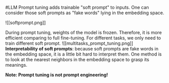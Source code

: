#LLM 
Prompt tuning adds trainable "soft prompt" to inputs. One can consider those soft prompts as "fake words" lying in the embedding space.

![[softprompt.png]]

During prompt tuning, weights of the model is frozen. Therefore, it is more efficient comparing to full fine-tuning.
For different tasks, we only need to train different soft prompt.
![[multitasks_prompt_tuning.png]]
**Interpretability of soft prompts**: because soft prompts are fake words in the embedding space, it is a little bit hard to interpret them. One method is to look at the nearest neighbors in the embedding space to grasp its meanings.

**Note: Prompt tuning is not prompt engineering!**